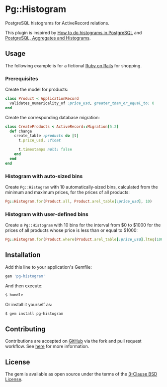 # Pg::Histogram
PostgreSQL histograms for ActiveRecord relations.

This plugin is inspired by [How to do histograms in PostgreSQL](https://blog.faraday.io/how-to-do-histograms-in-postgresql/) and [PostgreSQL, Aggregates and Histograms](https://tapoueh.org/blog/2014/02/postgresql-aggregates-and-histograms/).

## Usage

The following example is for a fictional [Ruby on Rails](https://rubyonrails.org/) for shopping.

### Prerequisites

Create the model for products:

```ruby
class Product < ApplicationRecord
  validates_numericality_of :price_usd, greater_than_or_equal_to: 0
end
```

Create the corresponding database migration:

```ruby
class CreateProducts < ActiveRecord::Migration[5.2]
  def change
    create_table :products do |t|
      t.price_usd, :float

      t.timestamps null: false
    end
  end
end
```

### Histogram with auto-sized bins

Create `Pg::Histogram` with 10 automatically-sized bins, calculated from the minimum and maximum prices, for the prices of all products:

```ruby
Pg::Histogram.for(Product.all, Product.arel_table[:price_usd], 10)
```

### Histogram with user-defined bins

Create a `Pg::Histogram` with 10 bins for the interval from $0 to $1000 for the prices of all products whose price is less than or equal to $1000:

```ruby
Pg::Histogram.for(Product.where(Product.arel_table[:price_usd].lteq(1000)), Product.arel_table[:price_usd], 10, min: 0, max: 1000)
```

## Installation
Add this line to your application's Gemfile:

```ruby
gem 'pg-histogram'
```

And then execute:
```bash
$ bundle
```

Or install it yourself as:
```bash
$ gem install pg-histogram
```

## Contributing
Contributions are accepted on [GitHub](https://github.com/) via the fork and pull request workflow. See [here](https://help.github.com/articles/using-pull-requests/) for more information.

## License
The gem is available as open source under the terms of the [3-Clause BSD License](https://opensource.org/licenses/BSD-3-Clause).
